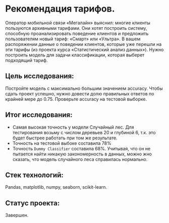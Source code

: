 # Рекомендация тарифов.

Оператор мобильной связи «Мегалайн» выяснил: многие клиенты пользуются архивными тарифами. Они хотят построить систему, способную проанализировать поведение клиентов и предложить пользователям новый тариф: «Смарт» или «Ультра».
В вашем распоряжении данные о поведении клиентов, которые уже перешли на эти тарифы (из проекта курса «Статистический анализ данных»). Нужно построить модель для задачи классификации, которая выберет подходящий тариф.

## Цель исследования:

Постройте модель с максимально большим значением accuracy. Чтобы сдать проект успешно, нужно довести долю правильных ответов по крайней мере до 0.75. Проверьте accuracy на тестовой выборке.

## Итог исследования:
* Самая высокая точность у модели Случайный лес. Для тестирования возьму с числом деревьев 20 и глубиной 6, т.к. это будет быстрее работать при том же результате.
* Точность на тестовой выбоке составила 78%
* Точность `Dummy Classifier` составила 68%. Учитывая, что он не пытается найти никакую закономерность в данных, можно жно сказать, что модель случайного леса справилась нормально.

## Стек технологий:

Pandas, matplotlib, numpy, seaborn, scikit-learn.

## Статус проекта:

Завершен.

